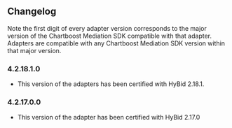 ## Changelog

Note the first digit of every adapter version corresponds to the major version of the Chartboost Mediation SDK compatible with that adapter. 
Adapters are compatible with any Chartboost Mediation SDK version within that major version.

### 4.2.18.1.0
- This version of the adapters has been certified with HyBid 2.18.1.

### 4.2.17.0.0
- This version of the adapter has been certified with HyBid 2.17.0
